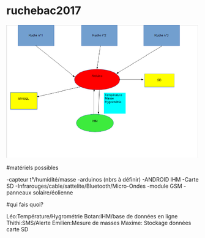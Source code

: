 # ruchebac2017

<img src="graph.png"/>


#matériels possibles

-capteur t°/humidité/masse
-arduinos (nbrs à définir) 
-ANDROID IHM 
-Carte SD 
-Infrarouges/cable/sattelite/Bluetooth/Micro-Ondes 
-module GSM
-panneaux solaire/éolienne  


#qui fais quoi?

Léo:Température/Hygrométrie
Botan:IHM/base de données en ligne
Thithi:SMS/Alerte
Emilien:Mesure de masses 
Maxime: Stockage données carte SD


